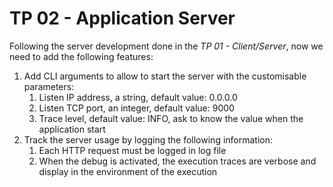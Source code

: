 # TP 02 - Application Server

Following the server development done in the *TP 01 - Client/Server*,
now we need to add the following features:
1. Add CLI arguments to allow to start the server with the customisable parameters:
    1. Listen IP address, a string, default value: 0.0.0.0
    2. Listen TCP port, an integer, default value: 9000
    3. Trace level, default value: INFO, ask to know the value when the application start
2. Track the server usage by logging the following information:
    1. Each HTTP request must be logged in log file
    2. When the debug is activated, the execution traces are verbose and display in the environment of the execution